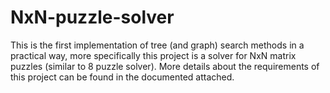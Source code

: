 # NxN-puzzle-solver
This is the first implementation of tree (and graph) search methods in a practical way, more specifically this project is a solver for NxN matrix puzzles (similar to 8 puzzle solver). More details about the requirements of this project can be found in the documented attached.
